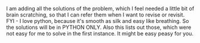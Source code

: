 I am adding all the solutions of the problem, which I feel needed a little bit of brain scratching, so that I can refer them when I want to revise or revisit.</br>
FYI - I love python, because it's smooth as silk and easy like breathing. So the solutions will be in PYTHON ONLY. 
      Also this lists out those, which were not easy for me to solve in the first instance. It might be easy peasy for you.
